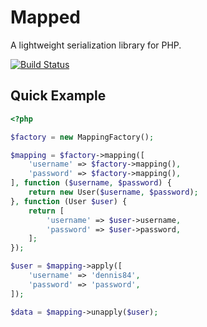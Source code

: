 # Mapped

A lightweight serialization library for PHP.

[![Build Status](https://travis-ci.org/dennis84/mapped.svg?branch=master)](https://travis-ci.org/dennis84/mapped)

## Quick Example

```php
<?php

$factory = new MappingFactory();

$mapping = $factory->mapping([
    'username' => $factory->mapping(),
    'password' => $factory->mapping(),
], function ($username, $password) {
    return new User($username, $password);
}, function (User $user) {
    return [
        'username' => $user->username,
        'password' => $user->password,
    ];
});

$user = $mapping->apply([
    'username' => 'dennis84',
    'password' => 'password',
]);

$data = $mapping->unapply($user);

```
